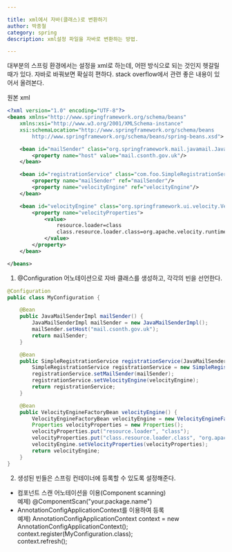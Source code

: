 ```yaml
---

title: xml에서 자바(클래스)로 변환하기
author: 박종철
category: spring
description: xml설정 파일을 자바로 변환하는 방법.

---
```


대부분의 스프링 환경에서는 설정을 xml로 하는데, 어떤 방식으로 되는 것인지 헷갈릴 때가 있다.
자바로 바꿔보면 확실히 편하다. stack overflow에서 관련 좋은 내용이 있어서 올려본다.

원본 xml

``` xml
<?xml version="1.0" encoding="UTF-8"?>
<beans xmlns="http://www.springframework.org/schema/beans"
    xmlns:xsi="http://www.w3.org/2001/XMLSchema-instance"
    xsi:schemaLocation="http://www.springframework.org/schema/beans
        http://www.springframework.org/schema/beans/spring-beans.xsd">

    <bean id="mailSender" class="org.springframework.mail.javamail.JavaMailSenderImpl">
        <property name="host" value="mail.csonth.gov.uk"/>
    </bean>

    <bean id="registrationService" class="com.foo.SimpleRegistrationService">
        <property name="mailSender" ref="mailSender"/>
        <property name="velocityEngine" ref="velocityEngine"/>
    </bean>

    <bean id="velocityEngine" class="org.springframework.ui.velocity.VelocityEngineFactoryBean">
        <property name="velocityProperties">
            <value>
                resource.loader=class
                class.resource.loader.class=org.apache.velocity.runtime.resource.loader.ClasspathResourceLoader
            </value>
        </property>
    </bean>

</beans>
```

1. @Configuration 어노테이션으로 자바 클래스를 생성하고, 각각의 빈을 선언한다.

``` java
@Configuration
public class MyConfiguration {

    @Bean
    public JavaMailSenderImpl mailSender() {
        JavaMailSenderImpl mailSender = new JavaMailSenderImpl();
        mailSender.setHost("mail.csonth.gov.uk");
        return mailSender;
    }

    @Bean
    public SimpleRegistrationService registrationService(JavaMailSenderImpl mailSender, VelocityEngineFactoryBean velocityEngine) {
        SimpleRegistrationService registrationService = new SimpleRegistrationService();
        registrationService.setMailSender(mailSender);
        registrationService.setVelocityEngine(velocityEngine); 
        return registrationService; 
    }

    @Bean
    public VelocityEngineFactoryBean velocityEngine() {
        VelocityEngineFactoryBean velocityEngine = new VelocityEngineFactoryBean();
        Properties velocityProperties = new Properties();
        velocityProperties.put("resource.loader", "class");
        velocityProperties.put("class.resource.loader.class", "org.apache.velocity.runtime.resource.loader.ClasspathResourceLoader");
        velocityEngine.setVelocityProperties(velocityProperties);
        return velocityEngine;
    }
}
```

2. 생성된 빈들은 스프링 컨테이너에 등록할 수 있도록 설정해준다.
 - 컴포넌트 스캔 어노테이션을 이용(Component scanning)  
   예제) @ComponentScan("your.package.name")  
 - AnnotationConfigApplicationContext를 이용하여 등록  
   예제) AnnotationConfigApplicationContext context = new AnnotationConfigApplicationContext();  
   context.register(MyConfiguration.class);  
   context.refresh();  
